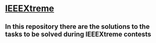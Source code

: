 # [IEEEXtreme](https://ieeextreme.org/)

## In this repository there are the solutions to the tasks to be solved during IEEEXtreme contests
